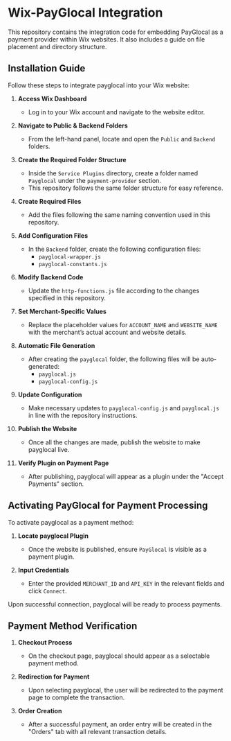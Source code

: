 # Wix-PayGlocal Integration

This repository contains the integration code for embedding PayGlocal as a payment provider within Wix websites. It also includes a guide on file placement and directory structure.

## Installation Guide

Follow these steps to integrate payglocal into your Wix website:

1. **Access Wix Dashboard**
   - Log in to your Wix account and navigate to the website editor.

2. **Navigate to Public & Backend Folders**
   - From the left-hand panel, locate and open the `Public` and `Backend` folders.

3. **Create the Required Folder Structure**
   - Inside the `Service Plugins` directory, create a folder named `Payglocal` under the `payment-provider` section.
   - This repository follows the same folder structure for easy reference.

4. **Create Required Files**
   - Add the files following the same naming convention used in this repository.

5. **Add Configuration Files**
   - In the `Backend` folder, create the following configuration files:
     - `payglocal-wrapper.js`
     - `payglocal-constants.js`

6. **Modify Backend Code**
   - Update the `http-functions.js` file according to the changes specified in this repository.

7. **Set Merchant-Specific Values**
   - Replace the placeholder values for `ACCOUNT_NAME` and `WEBSITE_NAME` with the merchant’s actual account and website details.

8. **Automatic File Generation**
   - After creating the `payglocal` folder, the following files will be auto-generated:
     - `payglocal.js`
     - `payglocal-config.js`


9. **Update Configuration**
   - Make necessary updates to `payglocal-config.js` and `payglocal.js` in line with the repository instructions.

10. **Publish the Website**
    - Once all the changes are made, publish the website to make payglocal live.

11. **Verify Plugin on Payment Page**
    - After publishing, payglocal will appear as a plugin under the "Accept Payments" section.

## Activating PayGlocal for Payment Processing

To activate payglocal as a payment method:

1. **Locate payglocal Plugin**
   - Once the website is published, ensure `PayGlocal` is visible as a payment plugin.

2. **Input Credentials**
   - Enter the provided `MERCHANT_ID` and `API_KEY` in the relevant fields and click `Connect`.

Upon successful connection, payglocal will be ready to process payments.

## Payment Method Verification

1. **Checkout Process**
   - On the checkout page, payglocal should appear as a selectable payment method.

2. **Redirection for Payment**
   - Upon selecting payglocal, the user will be redirected to the payment page to complete the transaction.

3. **Order Creation**
   - After a successful payment, an order entry will be created in the "Orders" tab with all relevant transaction details.

